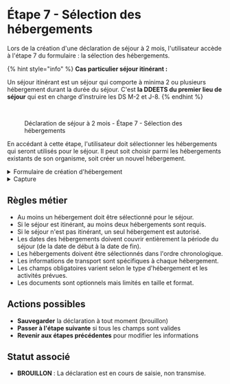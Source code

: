 # Étape 7 - Sélection des hébergements

Lors de la création d'une déclaration de séjour à 2 mois, l'utilisateur accède à l'étape 7 du formulaire : la sélection des hébergements.

{% hint style="info" %}
**Cas particulier séjour itinérant :**&#x20;

Un séjour itinérant est un séjour qui comporte à minima 2 ou plusieurs hébergement durant la durée du séjour. C'est **la DDEETS du premier lieu de séjour** qui est en charge d’instruire les DS M-2 et J-8.
{% endhint %}

<figure><img src="../../../.gitbook/assets/Capture d’écran 2025-07-05 à 16.46.47.png" alt=""><figcaption><p>Déclaration de séjour à 2 mois - Étape 7 - Sélection des hébergements</p></figcaption></figure>

En accédant à cette étape, l'utilisateur doit sélectionner les hébergements qui seront utilisés pour le séjour. Il peut soit choisir parmi les hébergements existants de son organisme, soit créer un nouvel hébergement.

<details>

<summary>Formulaire de création d'hébergement</summary>

{% hint style="info" %}
Pour plus de détails sur les champs du formulaire de création d'hébergement, consultez la page [Création d'un hébergement](../../../liste-des-hebergements/creation-dun-hebergement.md).-
{% endhint %}

{% include "../../../.gitbook/includes/formulaire_hebergement.md" %}

</details>

<details>

<summary>Capture</summary>

<figure><img src="../../../.gitbook/assets/Capture d’écran 2025-07-05 à 17.03.55.png" alt=""><figcaption><p>Modale de création d'hébergement à partir de la déclaration de séjour</p></figcaption></figure>

</details>

## Règles métier

* Au moins un hébergement doit être sélectionné pour le séjour.
* Si le séjour est itinérant, au moins deux hébergements sont requis.
* Si le séjour n'est pas itinérant, un seul hébergement est autorisé.
* Les dates des hébergements doivent couvrir entièrement la période du séjour (de la date de début à la date de fin).
* Les hébergements doivent être sélectionnés dans l'ordre chronologique.
* Les informations de transport sont spécifiques à chaque hébergement.
* Les champs obligatoires varient selon le type d'hébergement et les activités prévues.
* Les documents sont optionnels mais limités en taille et format.

## Actions possibles

* **Sauvegarder** la déclaration à tout moment (brouillon)
* **Passer à l'étape suivante** si tous les champs sont valides
* **Revenir aux étapes précédentes** pour modifier les informations

## Statut associé

* **BROUILLON** : La déclaration est en cours de saisie, non transmise.
